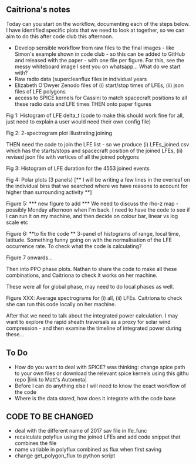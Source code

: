 Caitriona's notes
-----------------
Today can you start on the workflow, documenting each of the steps below. I have identified specific plots that we need to look at together, so we can aim to do this after code club this afternoon.
- Develop sensible workflow from raw files to the final images - like Simon's example shown in code club - so this can be added to GitHub and released with the paper - with one file per figure.
For this, see the messy whiteboard image I sent you on whatsapp...
What do we start with?
- Raw radio data (supercleanflux files in individual years
- Elizabeth O'Dwyer Zenodo files of (i) start/stop times of LFEs, (ii) json files of LFE polygons
- access to SPICE kernels for Cassini to match spacecraft positions to all these radio data and LFE times
THEN onto paper figures

Fig 1: Histogram of LFE delta_t (code to make this should work fine for all, just need to explain a user would need their own config file)

Fig 2: 2-spectrogram plot illustrating joining

THEN need the code to join the LFE list - so we produce (i) LFEs_joined.csv which has the starts/stops and spacecraft position of the joined LFEs, (ii) revised json file with vertices of all the joined polygons

Fig 3: Histogram of LFE duration for the 4553 joined events

Fig 4: Polar plots (3 panels)
[** I will be writing a few lines in the overleaf on the individual bins that we searched where we have reasons to account for higher than surrounding activity **]

Figure 5: *** new figure to add ***
We need to discuss the rho-z map - possibly Monday afternoon when I'm back. I need to have the code to see if I can run it on my machine, and then decide on colour bar, linear vs log scale etc

Figure 6: **to fix the code **
3-panel of histograms of range, local time, latitude. Something funny going on with the normalisation of the LFE occurrence rate. To check what the code is calculating?

Figure 7 onwards...

Then into PPO phase plots. Nathan to share the code to make all these combinations, and Caitriona to check it works on her machine.

These were all for global phase, may need to do local phases as well.

Figure XXX: Average spectrograms for (i) all, (ii) LFEs. Caitriona to check she can run this code locally on her machine.

After that we need to talk about the integrated power calculation. I may want to explore the rapid sheath traversals as a proxy for solar wind compression - and then examine the timeline of integrated power during these...

To Do
-----

- How do you want to deal with SPICE? was thinking: change spice path to your own files or download the relevant spice kernels using this githu repo |link to Matt's Autometa|
- Before I can do anything else I will need to know the exact workflow of the code
- Where is the data stored, how does it integrate with the code base

CODE TO BE CHANGED
------------------
- deal with the different name of 2017 sav file in lfe_func
- recalculate polyflux using the joined LFEs and add code snippet that combines the file
- name variable in polyflux combined as flux when first saving
- change get_polygon_flux to python script